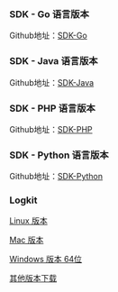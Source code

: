 

### SDK - Go 语言版本

Github地址：[SDK-Go](https://github.com/qiniu/pandora-go-sdk)

### SDK - Java 语言版本

Github地址：[SDK-Java](https://github.com/qiniu/pandora-java-sdk)

### SDK - PHP 语言版本

Github地址：[SDK-PHP](https://github.com/qiniu/pandora-php-sdk)

### SDK - Python 语言版本

Github地址：[SDK-Python](https://github.com/qiniu/pandora-python-sdk)

### Logkit

[Linux 版本](http://op26gaeek.bkt.clouddn.com/logkit.tar.gz)

[Mac 版本](http://op26gaeek.bkt.clouddn.com/logkit_mac.tar.gz)

[Windows 版本 64位](http://op26gaeek.bkt.clouddn.com/logkit_windows.zip)

[其他版本下载](https://github.com/qiniu/logkit/wiki/Download)
